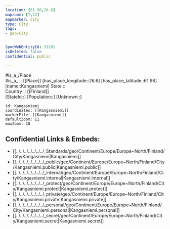 ```yaml
---
location: [61.98,26.6] 
mapzoom: [7,12] 
mapmarker: city 
type: City
tags:
- geo/City


SpocWebEntityId: 31291
isDeleted: false
confidential: public

---
```

#is_a_/Place  
#is_a_ :: [[Place]] 
[has_place_longitude::26.6] 
[has_place_latitude::61.98] 
[name::Kangasniemi] 
State ::  
Country :: [[Finland]]  
[StateId::] 
[Population::] 
[Unknown::] 


```leaflet
id: Kangasniemi
coordinates: [[Kangasniemi]] 
markerFile: [[Kangasniemi]] 
defaultZoom: 11 
maxZoom: 18
```


## Confidential Links & Embeds: 
- [[../../../../../../../_Standards/geo/Continent/Europe/Europe~North/Finland/City/Kangasniemi|Kangasniemi]] 
- [[../../../../../../../_public/geo/Continent/Europe/Europe~North/Finland/City/Kangasniemi.public|Kangasniemi.public]] 
- [[../../../../../../../_internal/geo/Continent/Europe/Europe~North/Finland/City/Kangasniemi.internal|Kangasniemi.internal]] 
- [[../../../../../../../_protect/geo/Continent/Europe/Europe~North/Finland/City/Kangasniemi.protect|Kangasniemi.protect]] 
- [[../../../../../../../_private/geo/Continent/Europe/Europe~North/Finland/City/Kangasniemi.private|Kangasniemi.private]] 
- [[../../../../../../../_personal/geo/Continent/Europe/Europe~North/Finland/City/Kangasniemi.personal|Kangasniemi.personal]] 
- [[../../../../../../../_secret/geo/Continent/Europe/Europe~North/Finland/City/Kangasniemi.secret|Kangasniemi.secret]] 
